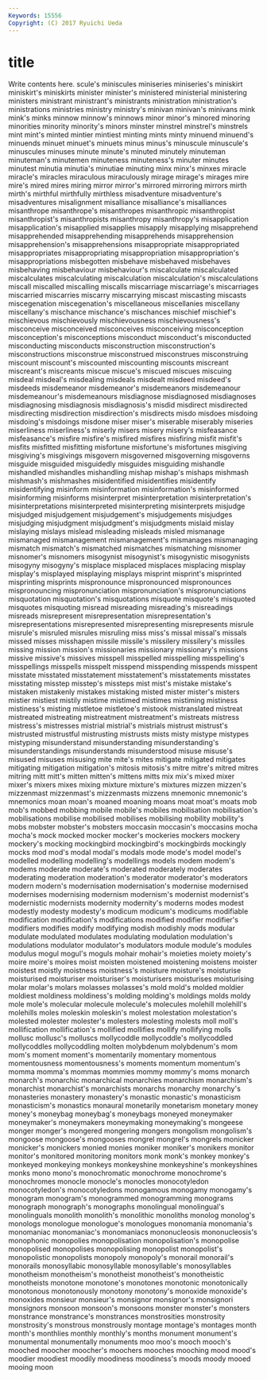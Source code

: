 ```yaml
---
Keywords: 15556 
Copyright: (C) 2017 Ryuichi Ueda
---
```


# title

Write contents here.
scule's miniscules
miniseries miniseries's miniskirt miniskirt's miniskirts minister minister's ministered ministerial ministering
ministers ministrant ministrant's ministrants ministration ministration's ministrations ministries ministry ministry's
minivan minivan's minivans mink mink's minks minnow minnow's minnows minor
minor's minored minoring minorities minority minority's minors minster minstrel minstrel's
minstrels mint mint's minted mintier mintiest minting mints minty minuend
minuend's minuends minuet minuet's minuets minus minus's minuscule minuscule's minuscules
minuses minute minute's minuted minutely minuteman minuteman's minutemen minuteness minuteness's
minuter minutes minutest minutia minutia's minutiae minuting minx minx's minxes
miracle miracle's miracles miraculous miraculously mirage mirage's mirages mire mire's
mired mires miring mirror mirror's mirrored mirroring mirrors mirth mirth's
mirthful mirthfully mirthless misadventure misadventure's misadventures misalignment misalliance misalliance's misalliances
misanthrope misanthrope's misanthropes misanthropic misanthropist misanthropist's misanthropists misanthropy misanthropy's misapplication
misapplication's misapplied misapplies misapply misapplying misapprehend misapprehended misapprehending misapprehends misapprehension
misapprehension's misapprehensions misappropriate misappropriated misappropriates misappropriating misappropriation misappropriation's misappropriations misbegotten
misbehave misbehaved misbehaves misbehaving misbehaviour misbehaviour's miscalculate miscalculated miscalculates miscalculating
miscalculation miscalculation's miscalculations miscall miscalled miscalling miscalls miscarriage miscarriage's miscarriages
miscarried miscarries miscarry miscarrying miscast miscasting miscasts miscegenation miscegenation's miscellaneous
miscellanies miscellany miscellany's mischance mischance's mischances mischief mischief's mischievous mischievously
mischievousness mischievousness's misconceive misconceived misconceives misconceiving misconception misconception's misconceptions misconduct
misconduct's misconducted misconducting misconducts misconstruction misconstruction's misconstructions misconstrue misconstrued misconstrues
misconstruing miscount miscount's miscounted miscounting miscounts miscreant miscreant's miscreants miscue
miscue's miscued miscues miscuing misdeal misdeal's misdealing misdeals misdealt misdeed
misdeed's misdeeds misdemeanor misdemeanor's misdemeanors misdemeanour misdemeanour's misdemeanours misdiagnose misdiagnosed
misdiagnoses misdiagnosing misdiagnosis misdiagnosis's misdid misdirect misdirected misdirecting misdirection misdirection's
misdirects misdo misdoes misdoing misdoing's misdoings misdone miser miser's miserable
miserably miseries miserliness miserliness's miserly misers misery misery's misfeasance misfeasance's
misfire misfire's misfired misfires misfiring misfit misfit's misfits misfitted misfitting
misfortune misfortune's misfortunes misgiving misgiving's misgivings misgovern misgoverned misgoverning misgoverns
misguide misguided misguidedly misguides misguiding mishandle mishandled mishandles mishandling mishap
mishap's mishaps mishmash mishmash's mishmashes misidentified misidentifies misidentify misidentifying misinform
misinformation misinformation's misinformed misinforming misinforms misinterpret misinterpretation misinterpretation's misinterpretations misinterpreted
misinterpreting misinterprets misjudge misjudged misjudgement misjudgement's misjudgements misjudges misjudging misjudgment
misjudgment's misjudgments mislaid mislay mislaying mislays mislead misleading misleads misled
mismanage mismanaged mismanagement mismanagement's mismanages mismanaging mismatch mismatch's mismatched mismatches
mismatching misnomer misnomer's misnomers misogynist misogynist's misogynistic misogynists misogyny misogyny's
misplace misplaced misplaces misplacing misplay misplay's misplayed misplaying misplays misprint
misprint's misprinted misprinting misprints mispronounce mispronounced mispronounces mispronouncing mispronunciation mispronunciation's
mispronunciations misquotation misquotation's misquotations misquote misquote's misquoted misquotes misquoting misread
misreading misreading's misreadings misreads misrepresent misrepresentation misrepresentation's misrepresentations misrepresented misrepresenting
misrepresents misrule misrule's misruled misrules misruling miss miss's missal missal's
missals missed misses misshapen missile missile's missilery missilery's missiles missing
mission mission's missionaries missionary missionary's missions missive missive's missives misspell
misspelled misspelling misspelling's misspellings misspells misspelt misspend misspending misspends misspent
misstate misstated misstatement misstatement's misstatements misstates misstating misstep misstep's missteps
mist mist's mistake mistake's mistaken mistakenly mistakes mistaking misted mister
mister's misters mistier mistiest mistily mistime mistimed mistimes mistiming mistiness
mistiness's misting mistletoe mistletoe's mistook mistranslated mistreat mistreated mistreating mistreatment
mistreatment's mistreats mistress mistress's mistresses mistrial mistrial's mistrials mistrust mistrust's
mistrusted mistrustful mistrusting mistrusts mists misty mistype mistypes mistyping misunderstand
misunderstanding misunderstanding's misunderstandings misunderstands misunderstood misuse misuse's misused misuses misusing
mite mite's mites mitigate mitigated mitigates mitigating mitigation mitigation's mitosis
mitosis's mitre mitre's mitred mitres mitring mitt mitt's mitten mitten's
mittens mitts mix mix's mixed mixer mixer's mixers mixes mixing
mixture mixture's mixtures mizzen mizzen's mizzenmast mizzenmast's mizzenmasts mizzens mnemonic
mnemonic's mnemonics moan moan's moaned moaning moans moat moat's moats
mob mob's mobbed mobbing mobile mobile's mobiles mobilisation mobilisation's mobilisations
mobilise mobilised mobilises mobilising mobility mobility's mobs mobster mobster's mobsters
moccasin moccasin's moccasins mocha mocha's mock mocked mocker mocker's mockeries
mockers mockery mockery's mocking mockingbird mockingbird's mockingbirds mockingly mocks mod
mod's modal modal's modals mode mode's model model's modelled modelling
modelling's modellings models modem modem's modems moderate moderate's moderated moderately
moderates moderating moderation moderation's moderator moderator's moderators modern modern's modernisation
modernisation's modernise modernised modernises modernising modernism modernism's modernist modernist's modernistic
modernists modernity modernity's moderns modes modest modestly modesty modesty's modicum
modicum's modicums modifiable modification modification's modifications modified modifier modifier's modifiers
modifies modify modifying modish modishly mods modular modulate modulated modulates
modulating modulation modulation's modulations modulator modulator's modulators module module's modules
modulus mogul mogul's moguls mohair mohair's moieties moiety moiety's moire
moire's moires moist moisten moistened moistening moistens moister moistest moistly
moistness moistness's moisture moisture's moisturise moisturised moisturiser moisturiser's moisturisers moisturises
moisturising molar molar's molars molasses molasses's mold mold's molded moldier
moldiest moldiness moldiness's molding molding's moldings molds moldy mole mole's
molecular molecule molecule's molecules molehill molehill's molehills moles moleskin moleskin's
molest molestation molestation's molested molester molester's molesters molesting molests moll
moll's mollification mollification's mollified mollifies mollify mollifying molls mollusc mollusc's
molluscs mollycoddle mollycoddle's mollycoddled mollycoddles mollycoddling molten molybdenum molybdenum's mom
mom's moment moment's momentarily momentary momentous momentousness momentousness's moments momentum
momentum's momma momma's mommas mommies mommy mommy's moms monarch monarch's
monarchic monarchical monarchies monarchism monarchism's monarchist monarchist's monarchists monarchs monarchy
monarchy's monasteries monastery monastery's monastic monastic's monasticism monasticism's monastics monaural
monetarily monetarism monetary money money's moneybag moneybag's moneybags moneyed moneymaker
moneymaker's moneymakers moneymaking moneymaking's mongeese monger monger's mongered mongering mongers
mongolism mongolism's mongoose mongoose's mongooses mongrel mongrel's mongrels monicker monicker's
monickers monied monies moniker moniker's monikers monitor monitor's monitored monitoring
monitors monk monk's monkey monkey's monkeyed monkeying monkeys monkeyshine monkeyshine's
monkeyshines monks mono mono's monochromatic monochrome monochrome's monochromes monocle monocle's
monocles monocotyledon monocotyledon's monocotyledons monogamous monogamy monogamy's monogram monogram's monogrammed
monogramming monograms monograph monograph's monographs monolingual monolingual's monolinguals monolith monolith's
monolithic monoliths monolog monolog's monologs monologue monologue's monologues monomania monomania's
monomaniac monomaniac's monomaniacs mononucleosis mononucleosis's monophonic monopolies monopolisation monopolisation's monopolise
monopolised monopolises monopolising monopolist monopolist's monopolistic monopolists monopoly monopoly's monorail
monorail's monorails monosyllabic monosyllable monosyllable's monosyllables monotheism monotheism's monotheist monotheist's
monotheistic monotheists monotone monotone's monotones monotonic monotonically monotonous monotonously monotony
monotony's monoxide monoxide's monoxides monsieur monsieur's monsignor monsignor's monsignori monsignors
monsoon monsoon's monsoons monster monster's monsters monstrance monstrance's monstrances monstrosities
monstrosity monstrosity's monstrous monstrously montage montage's montages month month's monthlies
monthly monthly's months monument monument's monumental monumentally monuments moo moo's
mooch mooch's mooched moocher moocher's moochers mooches mooching mood mood's
moodier moodiest moodily moodiness moodiness's moods moody mooed mooing moon
